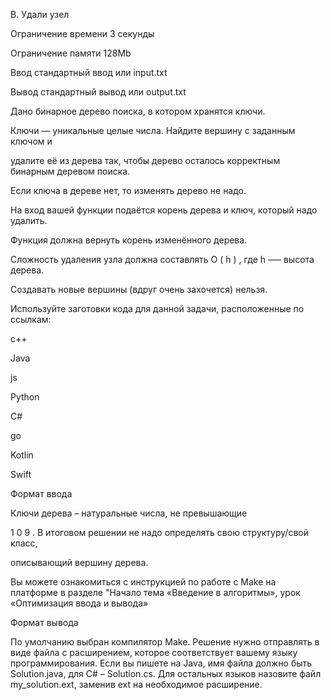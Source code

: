 B. Удали узел

Ограничение времени	3 секунды

Ограничение памяти	128Mb

Ввод	стандартный ввод или input.txt

Вывод	стандартный вывод или output.txt

Дано бинарное дерево поиска, в котором хранятся ключи. 

Ключи — уникальные целые числа. Найдите вершину с заданным ключом и

удалите её из дерева так, чтобы дерево осталось корректным бинарным деревом поиска.

Если ключа в дереве нет, то изменять дерево не надо.

На вход вашей функции подаётся корень дерева и ключ, который надо удалить.

Функция должна вернуть корень изменённого дерева. 

Сложность удаления узла должна составлять 
O
(
h
)
, где 
h
 –— высота дерева.

Создавать новые вершины (вдруг очень захочется) нельзя.

Используйте заготовки кода для данной задачи, расположенные по ссылкам:

c++

Java

js

Python

C#

go

Kotlin

Swift

Формат ввода

Ключи дерева – натуральные числа, не превышающие 

1
0
9
. В итоговом решении не надо определять свою структуру/свой класс,

описывающий вершину дерева.

Вы можете ознакомиться с инструкцией по работе с Make на платформе в разделе "Начало тема «Введение в алгоритмы», урок «Оптимизация ввода и вывода»

Формат вывода

По умолчанию выбран компилятор Make. Решение нужно отправлять в виде файла с расширением, которое соответствует вашему языку программирования. Если вы пишете на Java, имя файла должно быть Solution.java, для C# – Solution.cs. Для остальных языков назовите файл my_solution.ext, заменив ext на необходимое расширение.
